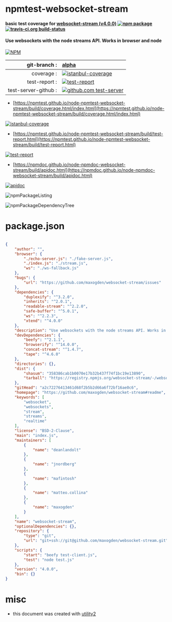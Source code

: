 # npmtest-websocket-stream

#### basic test coverage for  [websocket-stream (v4.0.0)](https://github.com/maxogden/websocket-stream#readme)  [![npm package](https://img.shields.io/npm/v/npmtest-websocket-stream.svg?style=flat-square)](https://www.npmjs.org/package/npmtest-websocket-stream) [![travis-ci.org build-status](https://api.travis-ci.org/npmtest/node-npmtest-websocket-stream.svg)](https://travis-ci.org/npmtest/node-npmtest-websocket-stream)

#### Use websockets with the node streams API. Works in browser and node

[![NPM](https://nodei.co/npm/websocket-stream.png?downloads=true&downloadRank=true&stars=true)](https://www.npmjs.com/package/websocket-stream)

| git-branch : | [alpha](https://github.com/npmtest/node-npmtest-websocket-stream/tree/alpha)|
|--:|:--|
| coverage : | [![istanbul-coverage](https://npmtest.github.io/node-npmtest-websocket-stream/build/coverage.badge.svg)](https://npmtest.github.io/node-npmtest-websocket-stream/build/coverage.html/index.html)|
| test-report : | [![test-report](https://npmtest.github.io/node-npmtest-websocket-stream/build/test-report.badge.svg)](https://npmtest.github.io/node-npmtest-websocket-stream/build/test-report.html)|
| test-server-github : | [![github.com test-server](https://npmtest.github.io/node-npmtest-websocket-stream/GitHub-Mark-32px.png)](https://npmtest.github.io/node-npmtest-websocket-stream/build/app/index.html) | | build-artifacts : | [![build-artifacts](https://npmtest.github.io/node-npmtest-websocket-stream/glyphicons_144_folder_open.png)](https://github.com/npmtest/node-npmtest-websocket-stream/tree/gh-pages/build)|

- [https://npmtest.github.io/node-npmtest-websocket-stream/build/coverage.html/index.html](https://npmtest.github.io/node-npmtest-websocket-stream/build/coverage.html/index.html)

[![istanbul-coverage](https://npmtest.github.io/node-npmtest-websocket-stream/build/screenCapture.buildCi.browser.%252Ftmp%252Fbuild%252Fcoverage.lib.html.png)](https://npmtest.github.io/node-npmtest-websocket-stream/build/coverage.html/index.html)

- [https://npmtest.github.io/node-npmtest-websocket-stream/build/test-report.html](https://npmtest.github.io/node-npmtest-websocket-stream/build/test-report.html)

[![test-report](https://npmtest.github.io/node-npmtest-websocket-stream/build/screenCapture.buildCi.browser.%252Ftmp%252Fbuild%252Ftest-report.html.png)](https://npmtest.github.io/node-npmtest-websocket-stream/build/test-report.html)

- [https://npmdoc.github.io/node-npmdoc-websocket-stream/build/apidoc.html](https://npmdoc.github.io/node-npmdoc-websocket-stream/build/apidoc.html)

[![apidoc](https://npmdoc.github.io/node-npmdoc-websocket-stream/build/screenCapture.buildCi.browser.%252Ftmp%252Fbuild%252Fapidoc.html.png)](https://npmdoc.github.io/node-npmdoc-websocket-stream/build/apidoc.html)

![npmPackageListing](https://npmtest.github.io/node-npmtest-websocket-stream/build/screenCapture.npmPackageListing.svg)

![npmPackageDependencyTree](https://npmtest.github.io/node-npmtest-websocket-stream/build/screenCapture.npmPackageDependencyTree.svg)



# package.json

```json

{
    "author": "",
    "browser": {
        "./echo-server.js": "./fake-server.js",
        "./index.js": "./stream.js",
        "ws": "./ws-fallback.js"
    },
    "bugs": {
        "url": "https://github.com/maxogden/websocket-stream/issues"
    },
    "dependencies": {
        "duplexify": "^3.2.0",
        "inherits": "^2.0.1",
        "readable-stream": "^2.2.0",
        "safe-buffer": "^5.0.1",
        "ws": "^2.2.3",
        "xtend": "^4.0.0"
    },
    "description": "Use websockets with the node streams API. Works in browser and node",
    "devDependencies": {
        "beefy": "^2.1.1",
        "browserify": "^14.0.0",
        "concat-stream": "^1.4.7",
        "tape": "^4.6.0"
    },
    "directories": {},
    "dist": {
        "shasum": "358386cab1b0070e17b32b437f74f1bc19e13890",
        "tarball": "https://registry.npmjs.org/websocket-stream/-/websocket-stream-4.0.0.tgz"
    },
    "gitHead": "a2c72276413461d68f2b5b2d66a6f72bf16ae0c6",
    "homepage": "https://github.com/maxogden/websocket-stream#readme",
    "keywords": [
        "websocket",
        "websockets",
        "stream",
        "streams",
        "realtime"
    ],
    "license": "BSD-2-Clause",
    "main": "index.js",
    "maintainers": [
        {
            "name": "deanlandolt"
        },
        {
            "name": "jnordberg"
        },
        {
            "name": "mafintosh"
        },
        {
            "name": "matteo.collina"
        },
        {
            "name": "maxogden"
        }
    ],
    "name": "websocket-stream",
    "optionalDependencies": {},
    "repository": {
        "type": "git",
        "url": "git+ssh://git@github.com/maxogden/websocket-stream.git"
    },
    "scripts": {
        "start": "beefy test-client.js",
        "test": "node test.js"
    },
    "version": "4.0.0",
    "bin": {}
}
```



# misc
- this document was created with [utility2](https://github.com/kaizhu256/node-utility2)
